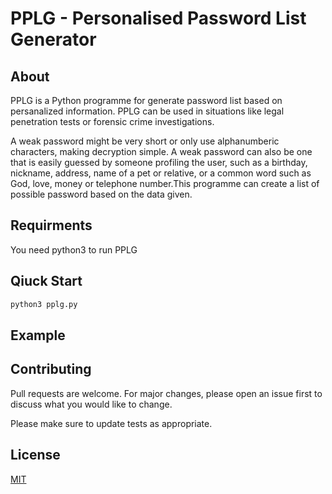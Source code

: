# PPLG - Personalised Password List Generator

## About

PPLG is a Python programme for generate  password list based on persanalized information. PPLG can be used in situations like legal penetration tests or forensic crime investigations. 

A weak password might be very short or only use alphanumberic characters, making decryption simple. A weak password can also be one that is easily guessed by someone profiling the user, such as a birthday, nickname, address, name of a pet or relative, or a common word such as God, love, money or telephone number.This programme can create a list of possible password based on the data given.

## Requirments

You need python3 to run PPLG

## Qiuck Start

```bash
python3 pplg.py
```
## Example



## Contributing
Pull requests are welcome. For major changes, please open an issue first to discuss what you would like to change.

Please make sure to update tests as appropriate.

## License
[MIT](https://choosealicense.com/licenses/mit/)
